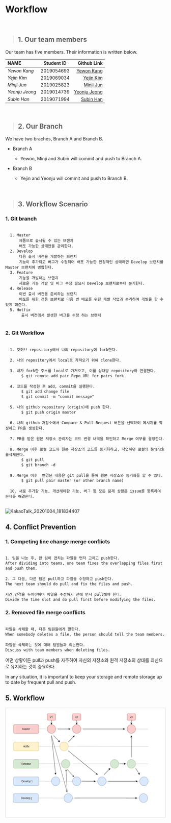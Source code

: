 # Workflow
<br/>

> ## 1. Our team members
Our team has five members. Their information is written below.<br/>
 
| NAME            | Student ID    | Github Link            |
|:----------------|:-------------:| ----------------------:|
| _Yewon Kang_    | 2019054693    | [Yewon Kang](https://github.com/yewonkang00)  |
| _Yejin Kim_     | 2019069034    | [Yejin Kim](https://github.com/yejin00)       |
| _Minji Jun_    | 2019025823    | [Minji Jun](https://github.com/minji9924)    |
| _Yeonju Jeong_  | 2019014739    | [Yeonju Jeong](https://github.com/yeonjujeong)|
| _Subin Han_     | 2019071994    | [Subin Han](https://github.com/hansususu)     | 

<br/>

> ## 2. Our Branch
We have two braches, Branch A and Branch B.

* Branch A
	* Yewon, Minji and Subin will commit and push to Branch A.

* Branch B
	* Yejin and Yeonju will commit and push to Branch B.
<br/>

> ## 3. Workflow Scenario

### 1. Git branch
  <pre><code>
  1. Master 
  &nbsp;&nbsp;&nbsp;&nbsp;제품으로 출시될 수 있는 브랜치
  &nbsp;&nbsp;&nbsp;&nbsp;배포 가능한 상태만을 관리한다.
  2. Develop 
  &nbsp;&nbsp;&nbsp;&nbsp;다음 출시 버전을 개발하는 브랜치
  &nbsp;&nbsp;&nbsp;&nbsp;기능이 추가되고 버그가 수정되어 배포 가능한 안정적인 상태라면 Develop 브랜치를 Master 브랜치에 병합한다.
  3. Feature 
  &nbsp;&nbsp;&nbsp;&nbsp;기능을 개발하는 브랜치
  &nbsp;&nbsp;&nbsp;&nbsp;새로운 기능 개발 및 버그 수정 필요시 Develop 브랜치로부터 분기한다. 
  4. Release 
  &nbsp;&nbsp;&nbsp;&nbsp;이번 출시 버전을 준비하는 브랜치
  &nbsp;&nbsp;&nbsp;&nbsp;배포를 위한 전용 브랜치로 다음 번 배포를 위한 개발 작업과 분리하여 개발을 할 수 있게 해준다.
  5. Hotfix 
  &nbsp;&nbsp;&nbsp;&nbsp; 출시 버전에서 발생한 버그를 수정 하는 브랜치
  </code></pre>

### 2. Git Workflow
  <pre><code>
  1. 깃허브 repository에서 나의 repository에 fork한다.
  
  2. 나의 repository에서 local로 가져오기 위해 clone한다.
  
  3. 내가 fork한 주소를 local로 가져오고, 이를 상대방 repository와 연결한다.
  &nbsp;&nbsp;&nbsp;&nbsp; $ git remote add pair Repo URL for pairs fork
  
  4. 코드를 작성한 후 add, commit을 실행한다.
  &nbsp;&nbsp;&nbsp;&nbsp; $ git add change file
   &nbsp;&nbsp;&nbsp;&nbsp;$ git commit -m "commit message"
   
  5. 나의 github repository (origin)에 push 한다. 
   &nbsp;&nbsp;&nbsp;&nbsp;$ git push origin master
   
  6. 나의 github 저장소에서 Compare & Pull Request 버튼을 선택하여 메시지를 작성하고 PR을 생성한다.

  7. PR을 받은 원본 저장소 관리자는 코드 변경 내역을 확인하고 Merge 여부를 결정한다.

  8. Merge 이후 로컬 코드와 원본 저장소의 코드를 동기화하고, 작업하던 로컬의 branck를삭제한다.
  &nbsp;&nbsp;&nbsp;&nbsp; $ git pull <remote_repo_name>
  &nbsp;&nbsp;&nbsp;&nbsp; $ git branch -d <branch_name>

  9. Merge 이후  변경된 내용은 git pull을 통해 원본 저장소와 동기화를 할 수 있다. 
  &nbsp;&nbsp;&nbsp;&nbsp; $ git pull pair master (or other branch name)

  10. 새로 추가할 기능, 개선해야할 기능, 버그 등 모든 문제 상황은 issue를 등록하여 문제를 해결한다. 
  </code></pre>
  ![KakaoTalk_20201004_181834407](https://user-images.githubusercontent.com/54140431/95012526-40ea4500-0674-11eb-8ac6-5a19fee3bf55.jpg)

## 4. Conflict Prevention

### 1. Competing line change merge conflicts
<pre><code>
1. 팀을 나눈 후, 한 팀이 겹치는 파일을 먼저 고치고 push한다.
After dividing into teams, one team fixes the overlapping files first and push them.

2. 그 다음, 다른 팀은 pull하고 파일을 수정하고 push한다.
The next team should do pull and fix the files and push.

시간 간격을 두어야하며 파일을 수정하기 전에 먼저 pull해야 한다.
Divide the time slot and do pull first before modifying the files.
</pre></code>

### 2. Removed file merge conflicts
<pre><code>
파일을 삭제할 때, 다른 팀원들에게 말한다.
When somebody deletes a file, the person should tell the team members.

파일을 삭제하는 것에 대해 팀원들과 의논한다.
Discuss with team members when deleting files.
</pre></code>

어떤 상황이든 pull과 push를 자주하여 자신의 저장소와 원격 저장소의 상태를 최신으로 유지하는 것이 중요하다.

In any situation, it is important to keep your storage and remote storage up to date by frequent pull and push.


## 5. Workflow

  ![workflow](https://raw.githubusercontent.com/minji9924/SE2020_new/minji1/image/workflow2.png)
